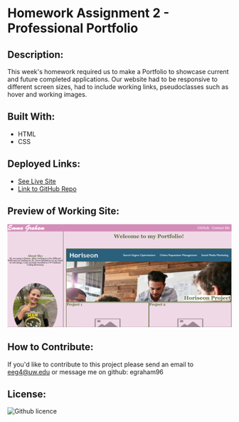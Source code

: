 
# Homework Assignment 2 - Professional Portfolio

## Description:
This week's homework required us to make a Portfolio to showcase current and future completed applications. Our website had to be responsive to different screen sizes, had to include working links, pseudoclasses such as hover and working images.

## Built With:
* HTML
* CSS

## Deployed Links:
* [See Live Site](https://egraham96.github.io/Professional-Portfolio/)
* [Link to GitHub Repo](https://github.com/egraham96/Professional-Portfolio)
                                                                                        
## Preview of Working Site:
![Screenshot of Deployed Application](Assets/ScreenshotofDeployedApplication.PNG)

## How to Contribute:
If you'd like to contribute to this project please send an email to eeg4@uw.edu or message me on github: egraham96

## License:
![Github licence](http://img.shields.io/badge/license-MIT-blue.svg)


